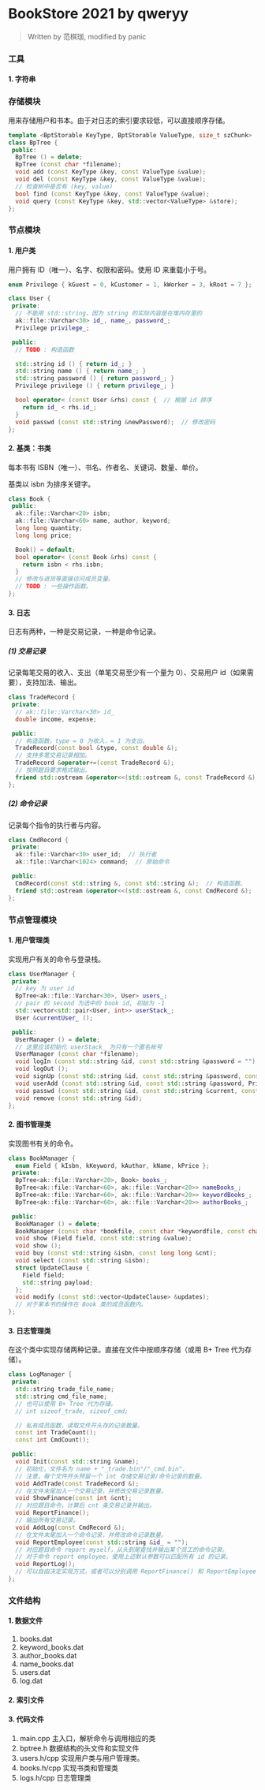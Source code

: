 # BookStore 2021 by qweryy

> Written by 范棋珈, modified by panic

### 工具

#### 1. 字符串



### 存储模块

用来存储用户和书本。由于对日志的索引要求较低，可以直接顺序存储。

```c++
template <BptStorable KeyType, BptStorable ValueType, size_t szChunk>
class BpTree {
 public:
  BpTree () = delete;
  BpTree (const char *filename);
  void add (const KeyType &key, const ValueType &value);
  void del (const KeyType &key, const ValueType &value);
  // 检查树中是否有 (key, value)
  bool find (const KeyType &key, const ValueType &value);
  void query (const KeyType &key, std::vector<ValueType> &store);
};
```

### 节点模块

#### 1. 用户类

用户拥有 ID（唯一）、名字、权限和密码。使用 ID 来重载小于号。

```c++
enum Privilege { kGuest = 0, kCustomer = 1, kWorker = 3, kRoot = 7 };

class User {
 private:
  // 不能用 std::string，因为 string 的实际内容是在堆内存里的
  ak::file::Varchar<30> id_, name_, password_;
  Privilege privilege_;

 public:
  // TODO : 构造函数

  std::string id () { return id_; }
  std::string name () { return name_; }
  std::string password () { return password_; }
  Privilege privilege () { return privilege_; }

  bool operator< (const User &rhs) const {  // 根据 id 排序
    return id_ < rhs.id_;
  }
  void passwd (const std::string &newPassword);  // 修改密码
};
```

#### 2. 基类：书类

每本书有 ISBN（唯一）、书名、作者名、关键词、数量、单价。

基类以 isbn 为排序关键字。

```c++
class Book {
 public:
  ak::file::Varchar<20> isbn;
  ak::file::Varchar<60> name, author, keyword;
  long long quantity;
  long long price;

  Book() = default;
  bool operator< (const Book &rhs) const {
    return isbn < rhs.isbn;
  }
  // 修改与进货等直接访问成员变量。
  // TODO : 一些操作函数。
};
```

#### 3. 日志

日志有两种，一种是交易记录，一种是命令记录。

##### (1) 交易记录

记录每笔交易的收入、支出（单笔交易至少有一个量为 0）、交易用户 id（如果需要），支持加法、输出。

```c++
class TradeRecord {
 private:
  // ak::file::Varchar<30> id_
  double income, expense;

 public:
  // 构造函数，type = 0 为收入，= 1 为支出。
  TradeRecord(const bool &type, const double &);
  // 支持多笔交易记录相加。
  TradeRecord &operator+=(const TradeRecord &);
  // 按照题目要求格式输出。
  friend std::ostream &operator<<(std::ostream &, const TradeRecord &);
};
```

##### (2) 命令记录

记录每个指令的执行者与内容。

```c++
class CmdRecord {
 private:
  ak::file::Varchar<30> user_id;  // 执行者
  ak::file::Varchar<1024> command;  // 原始命令

 public:
  CmdRecord(const std::string &, const std::string &);  // 构造函数。
  friend std::ostream &operator<<(std::ostream &, const CmdRecord &);  // 输出重载。
};
```



### 节点管理模块

#### 1. 用户管理类

实现用户有关的命令与登录栈。

```c++
class UserManager {
 private:
  // key 为 user id
  BpTree<ak::file::Varchar<30>, User> users_;
  // pair 的 second 为选中的 book id, 初始为 -1
  std::vector<std::pair<User, int>> userStack_;
  User &currentUser_ ();

 public:
  UserManager () = delete;
  // 这里应该初始化 userStack_ 为只有一个匿名帐号
  UserManager (const char *filename);
  void logIn (const std::string &id, const std::string &password = "");
  void logOut ();
  void signUp (const std::string &id, const std::string &password, const std::string &name);
  void userAdd (const std::string &id, const std::string &password, Privilege p, const std::string &name);
  void passwd (const std::string &id, const std::string &current, const std::string &newPassword);
  void remove (const std::string &id);
};
```

#### 2. 图书管理类

实现图书有关的命令。

```c++
class BookManager {
  enum Field { kIsbn, kKeyword, kAuthor, kName, kPrice };
 private:
  BpTree<ak::file::Varchar<20>, Book> books_;
  BpTree<ak::file::Varchar<60>, ak::file::Varchar<20>> nameBooks_;
  BpTree<ak::file::Varchar<60>, ak::file::Varchar<20>> keywordBooks_;
  BpTree<ak::file::Varchar<60>, ak::file::Varchar<20>> authorBooks_;

 public:
  BookManager () = delete;
  BookManager (const char *bookfile, const char *keywordfile, const char *authorfile, const char *namefile);
  void show (Field field, const std::string &value);
  void show ();
  void buy (const std::string &isbn, const long long &cnt);
  void select (const std::string &isbn);
  struct UpdateClause {
    Field field;
    std::string payload;
  };
  void modify (const std::vector<UpdateClause> &updates);
  // 对于某本书的操作在 Book 类的成员函数内。
};
```

#### 3. 日志管理类

在这个类中实现存储两种记录。直接在文件中按顺序存储（或用 B+ Tree 代为存储）。

```c++
class LogManager {
 private:
  std::string trade_file_name;
  std::string cmd_file_name;
  // 也可以使用 B+ Tree 代为存储。
  // int sizeof_trade, sizeof_cmd;

  // 私有成员函数，读取文件开头存的记录数量。
  const int TradeCount();
  const int CmdCount();

 public:
  void Init(const std::string &name);
  // 初始化，文件名为 name + "_trade.bin"/"_cmd.bin".
  // 注意，每个文件开头预留一个 int 存储交易记录/命令记录的数量。
  void AddTrade(const TradeRecord &);
  // 在文件末尾加入一个交易记录，并修改交易记录数量。
  void ShowFinance(const int &cnt);
  // 对应题目命令，计算后 cnt 条交易记录并输出。
  void ReportFinance();
  // 输出所有交易记录。
  void AddLog(const CmdRecord &);
  // 在文件末尾加入一个命令记录，并修改命令记录数量。
  void ReportEmployee(const std::string &id_ = "");
  // 对应题目命令 report myself，从头到尾查找并输出某个员工的命令记录。
  // 对于命令 report employee，使用上述默认参数可以匹配所有 id 的记录。
  void ReportLog();
  // 可以自由决定实现方式，或者可以分别调用 ReportFinance() 和 ReportEmployee().
};
```



### 文件结构

#### 1. 数据文件

1. books.dat
1. keyword_books.dat
1. author_books.dat
1. name_books.dat
1. users.dat
1. log.dat

#### 2. 索引文件

#### 3. 代码文件

1. main.cpp 主入口，解析命令与调用相应的类
2. bptree.h 数据结构的头文件和实现文件
3. users.h/cpp 实现用户类与用户管理类。
4. books.h/cpp 实现书类和管理类
5. logs.h/cpp 日志管理类
